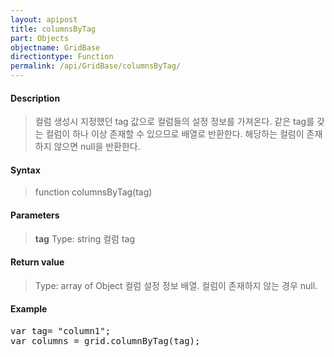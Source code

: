 ```yaml
---
layout: apipost
title: columnsByTag
part: Objects
objectname: GridBase
directiontype: Function
permalink: /api/GridBase/columnsByTag/
---
```



#### Description

>컬럼 생성시 지정했던 tag 값으로 컬럼들의 설정 정보를 가져온다.
>같은 tag를 갖는 컬럼이 하나 이상 존재할 수 있으므로 배열로 반환한다.
>해당하는 컬럼이 존재하지 않으면 null을 반환한다.

#### Syntax

>function columnsByTag(tag)

#### Parameters

> **tag**
> Type: string
> 컬럼 tag

#### Return value

>Type: array of Object
>컬럼 설정 정보 배열.
>컬럼이 존재하지 않는 경우 null.

#### Example

<pre class="prettyprint">
var tag= "column1";
var columns = grid.columnByTag(tag);
</pre>



